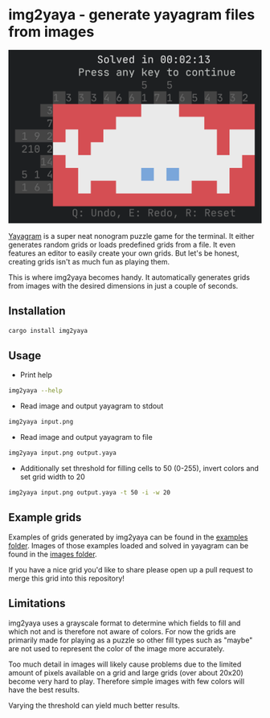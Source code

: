 # img2yaya - generate yayagram files from images

![yayagram image of ferris the crab created with img2yaya](images/ferris_yayagram.png)

[Yayagram](https://github.com/r00ster91/yayagram) is a super neat nonogram puzzle game for the terminal. It either generates random grids or loads predefined grids from a file. It even features an editor to easily create your own grids. But let's be honest, creating grids isn't as much fun as playing them.

This is where img2yaya becomes handy. It automatically generates grids from images with the desired dimensions in just a couple of seconds.

## Installation

```sh
cargo install img2yaya
```

## Usage

+ Print help

```sh
img2yaya --help
```

+ Read image and output yayagram to stdout

```sh
img2yaya input.png
```

+ Read image and output yayagram to file

```sh
img2yaya input.png output.yaya
```

+ Additionally set threshold for filling cells to 50 (0-255), invert colors and set grid width to 20

```sh
img2yaya input.png output.yaya -t 50 -i -w 20
```

## Example grids

Examples of grids generated by img2yaya can be found in the [examples folder](https://github.com/AaronErhardt/img2yaya/tree/main/examples). Images of those examples loaded and solved in yayagram can be found in the [images folder](https://github.com/AaronErhardt/img2yaya/tree/main/images).

If you have a nice grid you'd like to share please open up a pull request to merge this grid into this repository!

## Limitations

img2yaya uses a grayscale format to determine which fields to fill and which not and is therefore not aware of colors. For now the grids are primarily made for playing as a puzzle so other fill types such as "maybe" are not used to represent the color of the image more accurately.

Too much detail in images will likely cause problems due to the limited amount of pixels available on a grid and large grids (over about 20x20) become very hard to play. Therefore simple images with few colors will have the best results. 

Varying the threshold can yield much better results.
